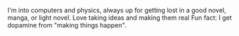 I'm into computers and physics, always up for getting lost in a good novel, manga, or light novel. Love taking ideas and making them real
Fun fact: I get dopamine from "making things happen".
